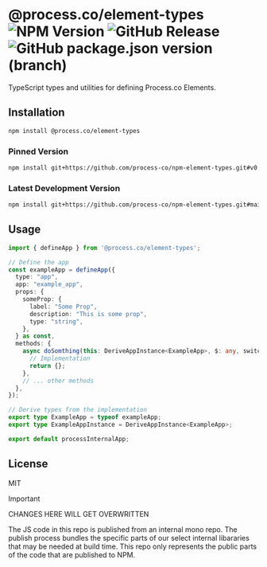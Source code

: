# @process.co/element-types ![NPM Version](https://img.shields.io/npm/v/%40process.co%2Felement-types?link=https:%2F%2Fwww.npmjs.com%2Fpackage%2F@process.co%2Felement-types) ![GitHub Release](https://img.shields.io/github/v/release/process-co/npm-element-types?link=https:%2F%2Fgithub.com%2Fprocess-co%2Fnpm-element-types%2Freleases%2Flatest) ![GitHub package.json version (branch)](https://img.shields.io/github/package-json/v/process-co/npm-element-types/main?color=%23AA00AA&link=https%3A%2F%2Fgithub.com%2Fprocess-co%2Fnpm-element-types)


TypeScript types and utilities for defining Process.co Elements.

## Installation

```bash
npm install @process.co/element-types
```

### Pinned Version
```bash
npm install git+https://github.com/process-co/npm-element-types.git#v0.0.1
```

### Latest Development Version
```bash
npm install git+https://github.com/process-co/npm-element-types.git#main
```

## Usage

```typescript
import { defineApp } from '@process.co/element-types';

// Define the app
const exampleApp = defineApp({
  type: "app",
  app: "example_app",
  props: {
    someProp: {
      label: "Some Prop",
      description: "This is some prop",
      type: "string",
    },
  } as const,
  methods: {
    async doSomthing(this: DeriveAppInstance<ExampleApp>, $: any, switchExpression: string, cases: Record<string, unknown>) {
      // Implementation
      return {};
    },
    // ... other methods
  },
});

// Derive types from the implementation
export type ExampleApp = typeof exampleApp;
export type ExampleAppInstance = DeriveAppInstance<ExampleApp>;

export default processInternalApp;

```

## License

MIT 

> [!IMPORTANT] 
> CHANGES HERE WILL GET OVERWRITTEN<br/>
> 
> The JS code in this repo is published from an internal mono repo. The publish process bundles the specific parts of our select internal libararies that may be needed at build time. This repo only represents the public parts of the code that are published to NPM.